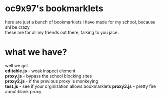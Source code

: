 # oc9x97's bookmarklets
here are just a bunch of bookmarklets i have made for my school, because shi be crazy  
these are for all my friends out there, talking to you jace.

# what we have?
well we got  
**editable.js** - weak inspect element  
**proxy.js** - bypass the school blocking sites  
**proxy2.js** - if the previous proxy is monkeying  
**test.js** - see if your orginization allows bookmarklets
**proxy3.js** - pretty fire about:blank proxy
